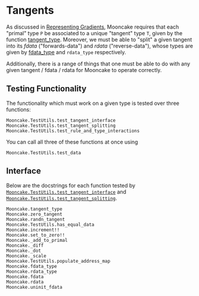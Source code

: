 # Tangents

As discussed in [Representing Gradients](@ref), Mooncake requires that each "primal" type `P` be associated to a unique "tangent" type `T`, given by the function [tangent_type](@ref).
Moreover, we must be able to "split" a given tangent into its _fdata_ ("forwards-data") and _rdata_ ("reverse-data"), whose types are given by [fdata_type](@ref) and `rdata_type` respectively.

Additionally, there is a range of things that one must be able to do with any given tangent / fdata / rdata for Mooncake to operate correctly.

## Testing Functionality

The functionality which must work on a given type is tested over three functions:
```@docs
Mooncake.TestUtils.test_tangent_interface
Mooncake.TestUtils.test_tangent_splitting
Mooncake.TestUtils.test_rule_and_type_interactions
```
You can call all three of these functions at once using
```@docs
Mooncake.TestUtils.test_data
```

## Interface

Below are the docstrings for each function tested by [`Mooncake.TestUtils.test_tangent_interface`](@ref) and [`Mooncake.TestUtils.test_tangent_splitting`](@ref).

```@docs
Mooncake.tangent_type
Mooncake.zero_tangent
Mooncake.randn_tangent
Mooncake.TestUtils.has_equal_data
Mooncake.increment!!
Mooncake.set_to_zero!!
Mooncake._add_to_primal
Mooncake._diff
Mooncake._dot
Mooncake._scale
Mooncake.TestUtils.populate_address_map
Mooncake.fdata_type
Mooncake.rdata_type
Mooncake.fdata
Mooncake.rdata
Mooncake.uninit_fdata
```